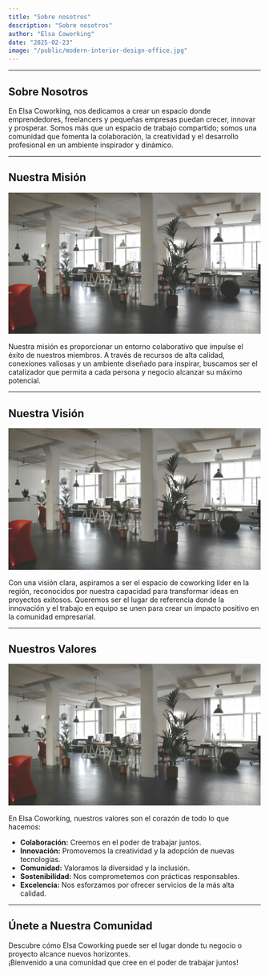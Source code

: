 ```yaml
---
title: "Sobre nosotros"
description: "Sobre nosotros"
author: "Elsa Coworking"
date: "2025-02-23"
image: "/public/modern-interior-design-office.jpg"
---
```


---

## Sobre Nosotros

En Elsa Coworking, nos dedicamos a crear un espacio donde emprendedores, freelancers y pequeñas empresas puedan crecer, innovar y prosperar. Somos más que un espacio de trabajo compartido; somos una comunidad que fomenta la colaboración, la creatividad y el desarrollo profesional en un ambiente inspirador y dinámico.

---

## Nuestra Misión

![Imagen de Misión](/public/test-image-bg.jpeg)

Nuestra misión es proporcionar un entorno colaborativo que impulse el éxito de nuestros miembros. A través de recursos de alta calidad, conexiones valiosas y un ambiente diseñado para inspirar, buscamos ser el catalizador que permita a cada persona y negocio alcanzar su máximo potencial.

---

## Nuestra Visión

![Imagen de Visión](/public/test-image-bg.jpeg)

Con una visión clara, aspiramos a ser el espacio de coworking líder en la región, reconocidos por nuestra capacidad para transformar ideas en proyectos exitosos. Queremos ser el lugar de referencia donde la innovación y el trabajo en equipo se unen para crear un impacto positivo en la comunidad empresarial.

---

## Nuestros Valores

![Imagen de Valores](/public/test-image-bg.jpeg)

En Elsa Coworking, nuestros valores son el corazón de todo lo que hacemos:

- **Colaboración:** Creemos en el poder de trabajar juntos.
- **Innovación:** Promovemos la creatividad y la adopción de nuevas tecnologías.
- **Comunidad:** Valoramos la diversidad y la inclusión.
- **Sostenibilidad:** Nos comprometemos con prácticas responsables.
- **Excelencia:** Nos esforzamos por ofrecer servicios de la más alta calidad.

---

## Únete a Nuestra Comunidad

Descubre cómo Elsa Coworking puede ser el lugar donde tu negocio o proyecto alcance nuevos horizontes.  
¡Bienvenido a una comunidad que cree en el poder de trabajar juntos!
